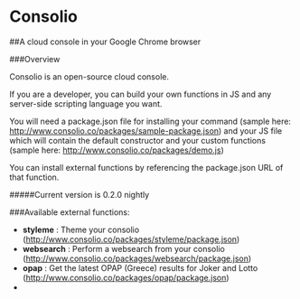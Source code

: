 # Consolio
##A cloud console in your Google Chrome browser

###Overview

Consolio is an open-source cloud console. 

If you are a developer, you can build your own functions in JS and any server-side scripting language you want. 

You will need a package.json file for installing your command (sample here: http://www.consolio.co/packages/sample-package.json) and your JS file which will contain the default constructor and your custom functions (sample here: http://www.consolio.co/packages/demo.js)

You can install external functions by referencing the package.json URL of that function.

#####Current version is 0.2.0 nightly


###Available external functions:

* __styleme__ : Theme your consolio (http://www.consolio.co/packages/styleme/package.json)
* __websearch__ : Perform a websearch from your consolio (http://www.consolio.co/packages/websearch/package.json)
* __opap__ : Get the latest OPAP (Greece) results for Joker and Lotto (http://www.consolio.co/packages/opap/package.json)
* 
